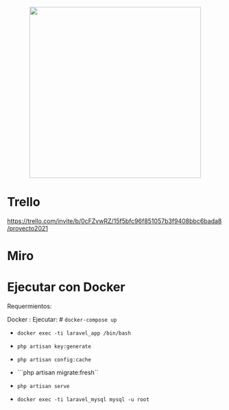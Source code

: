 <p align="center"><img src="https://i.pinimg.com/originals/1e/ae/0d/1eae0d90b1256075eba5e84ea755fb33.jpg" width="400"></a></p>

# Trello

https://trello.com/invite/b/0cFZvwRZ/15f5bfc96f851057b3f9408bbc6bada8/proyecto2021

# Miro

# Ejecutar con Docker

Requermientos:

Docker :
Ejecutar: # ```docker-compose up```

- ```docker exec -ti laravel_app /bin/bash```

 - ```php artisan key:generate```

- ```php artisan config:cache```

- ```php artisan migrate:fresh``

- ```php artisan serve```


- ```docker exec -ti laravel_mysql mysql -u root```
